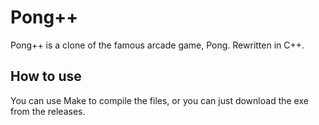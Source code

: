 # Pong++
Pong++ is a clone of the famous arcade game, Pong. Rewritten in C++.

## How to use
You can use Make to compile the files, or you can just download the exe from the releases.

